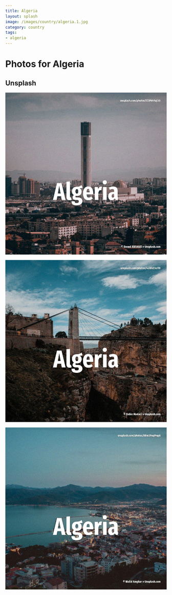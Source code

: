 ```yaml
---
title: Algeria
layout: splash
image: /images/country/algeria.1.jpg
category: country
tags:
- algeria
---
```

# Photos for Algeria

## Unsplash

![Algeria](/images/country/algeria.1.jpg)

![Algeria](/images/country/algeria.2.jpg)

![Algeria](/images/country/algeria.3.jpg)